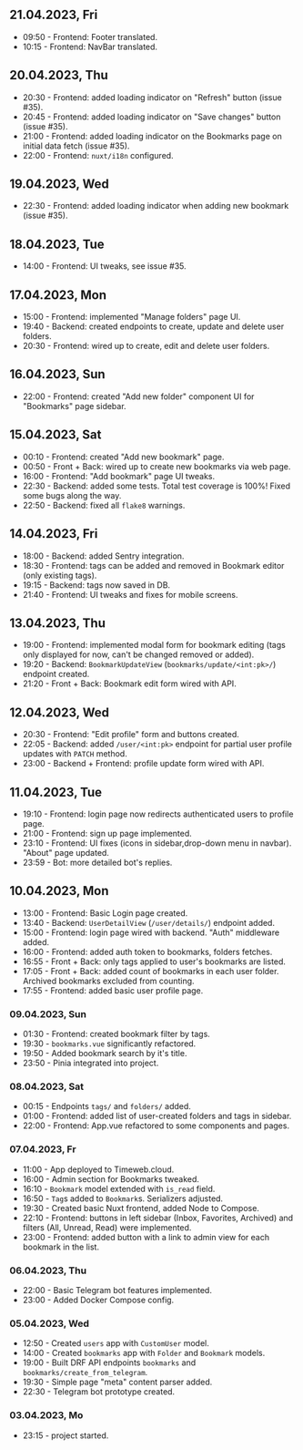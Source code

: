 ## 21.04.2023, Fri

- 09:50 - Frontend: Footer translated.
- 10:15 - Frontend: NavBar translated.

## 20.04.2023, Thu

- 20:30 - Frontend: added loading indicator on "Refresh" button (issue #35).
- 20:45 - Frontend: added loading indicator on "Save changes" button (issue #35).
- 21:00 - Frontend: added loading indicator on the Bookmarks page on initial data fetch (issue #35).
- 22:00 - Frontend: `nuxt/i18n` configured.

## 19.04.2023, Wed

- 22:30 - Frontend: added loading indicator when adding new bookmark (issue #35).

## 18.04.2023, Tue
- 14:00 - Frontend: UI tweaks, see issue #35.

## 17.04.2023, Mon

- 15:00 - Frontend: implemented "Manage folders" page UI.
- 19:40 - Backend: created endpoints to create, update and delete user folders.
- 20:30 - Frontend: wired up to create, edit and delete user folders.

## 16.04.2023, Sun

- 22:00 - Frontend: created "Add new folder" component UI for "Bookmarks" page sidebar.

## 15.04.2023, Sat

- 00:10 - Frontend: created "Add new bookmark" page.
- 00:50 - Front + Back: wired up to create new bookmarks via web page.
- 16:00 - Frontend: "Add bookmark" page UI tweaks.
- 22:30 - Backend: added some tests. Total test coverage is 100%! Fixed some bugs along the way.
- 22:50 - Backend: fixed all `flake8` warnings.

## 14.04.2023, Fri

- 18:00 - Backend: added Sentry integration.
- 18:30 - Frontend: tags can be added and removed in Bookmark editor (only existing tags).
- 19:15 - Backend: tags now saved in DB.
- 21:40 - Frontend: UI tweaks and fixes for mobile screens.

## 13.04.2023, Thu

- 19:00 - Frontend: implemented modal form for bookmark editing (tags only displayed for now, can't be changed 
  removed or added).
- 19:20 - Backend: `BookmarkUpdateView` (`bookmarks/update/<int:pk>/`) endpoint created.
- 21:20 - Front + Back: Bookmark edit form wired with API.

## 12.04.2023, Wed

- 20:30 - Frontend: "Edit profile" form and buttons created.
- 22:05 - Backend: added `/user/<int:pk>` endpoint for partial user profile updates with `PATCH` method.
- 23:00 - Backend + Frontend: profile update form wired with API.

## 11.04.2023, Tue

- 19:10 - Frontend: login page now redirects authenticated users to profile page.
- 21:00 - Frontend: sign up page implemented.
- 23:10 - Frontend: UI fixes (icons in sidebar,drop-down menu in navbar). "About" page updated.
- 23:59 - Bot: more detailed bot's replies.

## 10.04.2023, Mon

- 13:00 - Frontend: Basic Login page created.
- 13:40 - Backend: `UserDetailView` (`/user/details/`) endpoint added.
- 15:00 - Frontend: login page wired with backend. "Auth" middleware added.
- 16:00 - Frontend: added auth token to bookmarks, folders fetches.
- 16:55 - Front + Back: only tags applied to user's bookmarks are listed.
- 17:05 - Front + Back: added count of bookmarks in each user folder. Archived bookmarks excluded from counting.
- 17:55 - Frontend: added basic user profile page.

### 09.04.2023, Sun

- 01:30 - Frontend: created bookmark filter by tags.
- 19:30 - `bookmarks.vue` significantly refactored.
- 19:50 - Added bookmark search by it's title.
- 23:50 - Pinia integrated into project.

### 08.04.2023, Sat

- 00:15 - Endpoints `tags/` and `folders/` added.
- 01:00 - Frontend: added list of user-created folders and tags in sidebar.
- 22:00 - Frontend: App.vue refactored to some components and pages.

### 07.04.2023, Fr

- 11:00 - App deployed to Timeweb.cloud.
- 16:00 - Admin section for Bookmarks tweaked.
- 16:10 - `Bookmark` model extended with `is_read` field.
- 16:50 - `Tag`s added to `Bookmark`s. Serializers adjusted.
- 19:30 - Created basic Nuxt frontend, added Node to Compose.
- 22:10 - Frontend: buttons in left sidebar (Inbox, Favorites, Archived) and filters (All, Unread, Read) were implemented.
- 23:00 - Frontend: added button with a link to admin view for each bookmark in the list.

### 06.04.2023, Thu

- 22:00 - Basic Telegram bot features implemented.
- 23:00 - Added Docker Compose config.

### 05.04.2023, Wed

- 12:50 - Created `users` app with `CustomUser` model.
- 14:00 - Created `bookmarks` app with `Folder` and `Bookmark` models.
- 19:00 - Built DRF API endpoints `bookmarks` and `bookmarks/create_from_telegram`.
- 19:30 - Simple page "meta" content parser added.
- 22:30 - Telegram bot prototype created.

### 03.04.2023, Mo

- 23:15 - project started.
